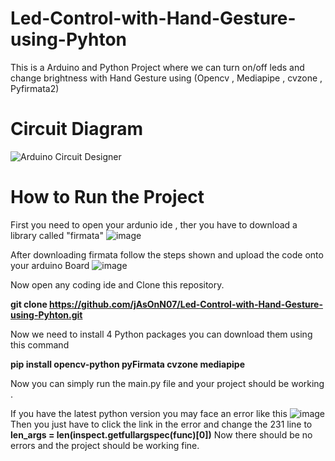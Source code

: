 # Led-Control-with-Hand-Gesture-using-Pyhton
This is a Arduino and Python Project where we can turn on/off leds and change brightness with Hand Gesture using (Opencv , Mediapipe , cvzone , Pyfirmata2)

# Circuit Diagram
![Arduino Circuit Designer](https://github.com/jAsOnN07/Led-Control-with-Hand-Gesture-using-Pyhton/assets/90206616/e918e8dd-d42d-4899-97be-401aa7476448)

# How to Run the Project
First you need to open your ardunio ide , ther you have to download a library called "firmata"
![image](https://github.com/jAsOnN07/Led-Control-with-Hand-Gesture-using-Pyhton/assets/90206616/8a867421-5959-4980-835b-4315860de8c3)

After downloading firmata follow the steps shown and upload the code onto your arduino Board
![image](https://github.com/jAsOnN07/Led-Control-with-Hand-Gesture-using-Pyhton/assets/90206616/f60ae74e-e26f-4e5a-b973-b832017f38a3)

Now open any coding ide and Clone this repository. 

**git clone https://github.com/jAsOnN07/Led-Control-with-Hand-Gesture-using-Pyhton.git**

Now we need to install 4 Python packages you can download them using this command 

**pip install opencv-python pyFirmata cvzone mediapipe**

Now you can simply run the main.py file and your project should be working .

If you have the latest python version you may face an error like this 
![image](https://github.com/jAsOnN07/Led-Control-with-Hand-Gesture-using-Pyhton/assets/90206616/281a0e5c-6622-465d-acb3-01eba169d940)
Then you just have to click the link in the error and change the 231 line to  **len_args = len(inspect.getfullargspec(func)[0])**
Now there should be no errors and the project should be working fine.




